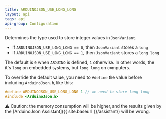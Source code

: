 ```yaml
---
title: ARDUINOJSON_USE_LONG_LONG
layout: api
tags: api
api-group: Configuration
---
```


Determines the type used to store integer values in `JsonVariant`.

* If `ARDUINOJSON_USE_LONG_LONG == 0`, then `JsonVariant` stores a `long`
* If `ARDUINOJSON_USE_LONG_LONG == 1`, then `JsonVariant` stores a `long long`

The default is `0` when `ARDUINO` is defined, `1` otherwise.
In other words, the it's `long` on embedded systems, but `long long` on computers.

To override the default value, you need to `#define` the value before including `ArduinoJson.h`, like this:

```c++
#define ARDUINOJSON_USE_LONG_LONG 1 // we need to store long long
#include <ArduinoJson.h>
```

:warning: Caution: the memory consumption will be higher, and the results given by the [ArduinoJson Assistant]({{ site.baseurl }}/assistant/) will be wrong.
